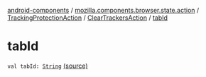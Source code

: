[android-components](../../../index.md) / [mozilla.components.browser.state.action](../../index.md) / [TrackingProtectionAction](../index.md) / [ClearTrackersAction](index.md) / [tabId](./tab-id.md)

# tabId

`val tabId: `[`String`](https://kotlinlang.org/api/latest/jvm/stdlib/kotlin/-string/index.html) [(source)](https://github.com/mozilla-mobile/android-components/blob/master/components/browser/state/src/main/java/mozilla/components/browser/state/action/BrowserAction.kt#L292)